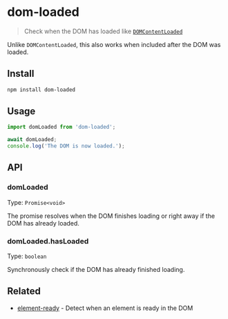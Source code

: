 # dom-loaded

> Check when the DOM has loaded like [`DOMContentLoaded`](https://developer.mozilla.org/en/docs/Web/Events/DOMContentLoaded)

Unlike `DOMContentLoaded`, this also works when included after the DOM was loaded.

## Install

```sh
npm install dom-loaded
```

## Usage

```js
import domLoaded from 'dom-loaded';

await domLoaded;
console.log('The DOM is now loaded.');
```

## API

### domLoaded

Type: `Promise<void>`

The promise resolves when the DOM finishes loading or right away if the DOM has already loaded.

### domLoaded.hasLoaded

Type: `boolean`

Synchronously check if the DOM has already finished loading.

## Related

- [element-ready](https://github.com/sindresorhus/element-ready) - Detect when an element is ready in the DOM
